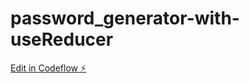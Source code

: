 # password_generator-with-useReducer

[Edit in Codeflow ⚡️](https://stackblitz.com/~/github.com/rajat153/password_generator-with-useReducer)